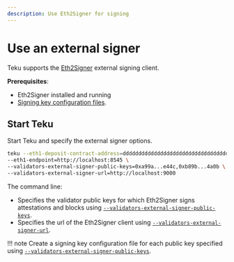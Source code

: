 ```yaml
---
description: Use Eth2Signer for signing
---
```


# Use an external signer

Teku supports the [Eth2Signer] external signing client.

**Prerequisites**:

* Eth2Signer installed and running
* [Signing key configuration files].

## Start Teku

Start Teku and specify the external signer options.

```bash
teku --eth1-deposit-contract-address=dddddddddddddddddddddddddddddddddddddddd \
--eth1-endpoint=http://localhost:8545 \
--validators-external-signer-public-keys=0xa99a...e44c,0xb89b...4a0b \
--validators-external-signer-url=http://localhost:9000
```

The command line:

* Specifies the validator public keys for which Eth2Signer signs attestations and blocks using
    [`--validators-external-signer-public-keys`](../../Reference/CLI/CLI-Syntax.md#validators-external-signer-public-keys).
* Specifies the url of the Eth2Signer client using
    [`--validators-external-signer-url`](../../Reference/CLI/CLI-Syntax.md#validators-external-signer-url).

!!! note
    Create a signing key configuration file for each public key specified using
    [`--validators-external-signer-public-keys`](../../Reference/CLI/CLI-Syntax.md#validators-external-signer-public-keys).

<!--links-->
[Eth2Signer]: https://doc.eth2signer.pegasys.tech/en/latest/
[Signing key configuration files]: https://doc.eth2signer.pegasys.tech/en/latest/HowTo/Use-Signing-Keys/